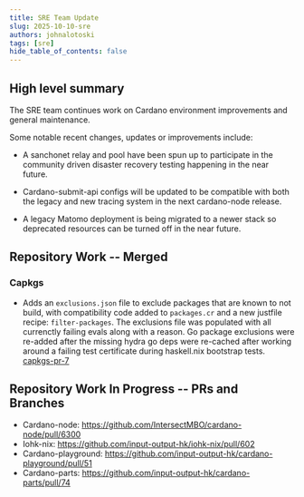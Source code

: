 ```yaml
---
title: SRE Team Update
slug: 2025-10-10-sre
authors: johnalotoski
tags: [sre]
hide_table_of_contents: false
---
```


## High level summary

The SRE team continues work on Cardano environment improvements and general maintenance.

Some notable recent changes, updates or improvements include:

* A sanchonet relay and pool have been spun up to participate in the community
driven disaster recovery testing happening in the near future.

* Cardano-submit-api configs will be updated to be compatible with both the
legacy and new tracing system in the next cardano-node release.

* A legacy Matomo deployment is being migrated to a newer stack so deprecated
resources can be turned off in the near future.


## Repository Work -- Merged

### Capkgs
* Adds an `exclusions.json` file to exclude packages that are known to not
  build, with compatibility code added to `packages.cr` and a new justfile
  recipe: `filter-packages`. The exclusions file was populated with all
  currenctly failing evals along with a reason. Go package exclusions were
  re-added after the missing hydra go deps were re-cached after working around a
  failing test certificate during haskell.nix bootstrap tests.
  [capkgs-pr-7](https://github.com/input-output-hk/capkgs/pull/7)


## Repository Work In Progress -- PRs and Branches

* Cardano-node: https://github.com/IntersectMBO/cardano-node/pull/6300
* Iohk-nix: https://github.com/input-output-hk/iohk-nix/pull/602
* Cardano-playground: https://github.com/input-output-hk/cardano-playground/pull/51
* Cardano-parts: https://github.com/input-output-hk/cardano-parts/pull/74
